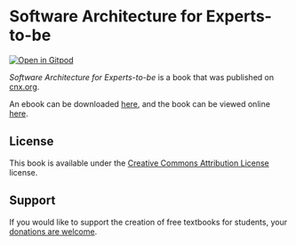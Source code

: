 # Software Architecture for Experts-to-be

[![Open in Gitpod](https://gitpod.io/button/open-in-gitpod.svg)](https://gitpod.io/from-referrer/)

_Software Architecture for Experts-to-be_ is a book that was published on [cnx.org](https://cnx.org/).

An ebook can be downloaded [here](https://github.com/cnx-user-books/cnxbook-software-architecture-for-experts-to-be/releases/latest), and the book can be viewed online [here](https://github.com/cnx-user-books/cnxbook-software-architecture-for-experts-to-be/releases/latest).

## License
This book is available under the [Creative Commons Attribution License](./LICENSE) license.

## Support
If you would like to support the creation of free textbooks for students, your [donations are welcome](https://riceconnect.rice.edu/donation/support-openstax-banner).
